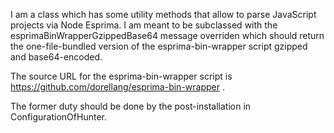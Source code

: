 I am a class which has some utility methods that allow to parse JavaScript projects via Node Esprima. I am meant to be subclassed with the esprimaBinWrapperGzippedBase64 message overriden which should return the one-file-bundled version of the esprima-bin-wrapper script gzipped and base64-encoded.

The source URL for the esprima-bin-wrapper script is https://github.com/dorellang/esprima-bin-wrapper .

The former duty should be done by the post-installation in ConfigurationOfHunter.